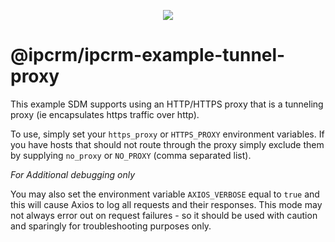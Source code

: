 <p align="center">
  <img src="https://images.atomist.com/sdm/SDM-Logo-Dark.png">
</p>

# @ipcrm/ipcrm-example-tunnel-proxy

This example SDM supports using an HTTP/HTTPS proxy that is a tunneling proxy (ie encapsulates https traffic over http).

To use, simply set your `https_proxy` or `HTTPS_PROXY` environment variables.  If you have hosts that should not route
through the proxy simply exclude them by supplying `no_proxy` or `NO_PROXY` (comma separated list).


_For Additional debugging only_

You may also set the environment variable `AXIOS_VERBOSE` equal to `true` and this will cause Axios to log all requests
and their responses.  This mode may not always error out on request failures - so it should be used with caution and
sparingly for troubleshooting purposes only.

